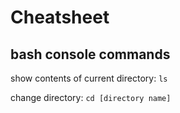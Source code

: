 # Cheatsheet


## bash console commands

show contents of current directory:
``ls``

change directory: ``cd [directory name]``

